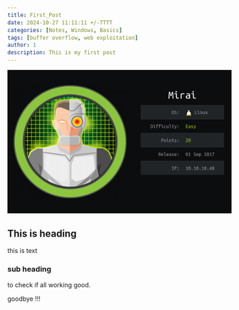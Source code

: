 ```yaml
---
title: First_Post
date: 2024-10-27 11:11:11 +/-TTTT
categories: [Notes, Windows, Basics]
tags: [buffer overflow, web exploitation] 
author: 1  
description: This is my first post   
---
```


![info card](/assets/htb/mirai/info_card.png)

## This is heading

this is text

### sub heading
to check if all working good.

goodbye !!!
